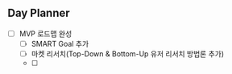 ## Day Planner
- [ ] MVP 로드맵 완성
	- [ ] SMART Goal 추가
	- [ ] 마켓 리서치(Top-Down & Bottom-Up 유저 리서치 방법론 추가)
	- [ ] 